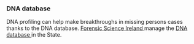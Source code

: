 ###  **DNA database**

DNA profiling can help make breakthroughs in missing persons cases thanks to
the DNA database. [ Forensic Science Ireland ](https://forensicscience.ie/)
manage the [ DNA database
](https://www.citizensinformation.ie/en/justice/evidence/dna-evidence/#l6b752)
in the State.
